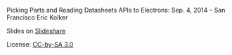 Picking Parts and Reading Datasheets
APIs to Electrons: Sep. 4, 2014 – San Francisco
Eric Kolker

Slides on [Slideshare](http://www.slideshare.net/TechnicalMachine/picking-parts-and-reading-datasheets)

License: [CC-by-SA 3.0](https://creativecommons.org/licenses/by-sa/3.0/)
